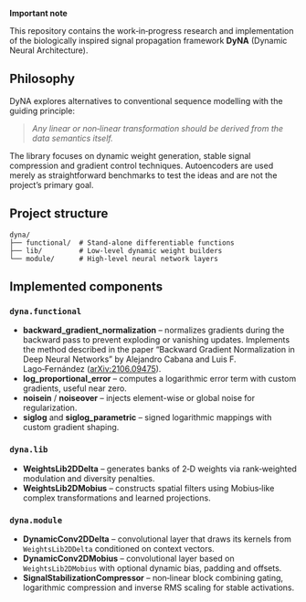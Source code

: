**Important note**

This repository contains the work‑in‑progress research and implementation of the
biologically inspired signal propagation framework **DyNA** (Dynamic Neural Architecture).

## Philosophy

DyNA explores alternatives to conventional sequence modelling with the guiding
principle:

> *Any linear or non‑linear transformation should be derived from the data
> semantics itself.*

The library focuses on dynamic weight generation, stable signal compression and
gradient control techniques. Autoencoders are used merely as straightforward
benchmarks to test the ideas and are not the project’s primary goal.

## Project structure

```
dyna/
├── functional/  # Stand‑alone differentiable functions
├── lib/         # Low‑level dynamic weight builders
└── module/      # High‑level neural network layers
```


## Implemented components

### `dyna.functional`

- **backward_gradient_normalization** – normalizes gradients during the backward
  pass to prevent exploding or vanishing updates. Implements the method
  described in the paper “Backward Gradient Normalization in Deep Neural
  Networks” by Alejandro Cabana and Luis F. Lago‑Fernández
  ([arXiv:2106.09475](https://arxiv.org/abs/2106.09475)).
- **log_proportional_error** – computes a logarithmic error term with custom
  gradients, useful near zero.
- **noisein** / **noiseover** – injects element-wise or global noise for regularization.
- **siglog** and **siglog_parametric** – signed logarithmic mappings with custom
  gradient shaping.

### `dyna.lib`

- **WeightsLib2DDelta** – generates banks of 2‑D weights via rank‑weighted
  modulation and diversity penalties.
- **WeightsLib2DMobius** – constructs spatial filters using Mobius‑like
  complex transformations and learned projections.

### `dyna.module`

- **DynamicConv2DDelta** – convolutional layer that draws its kernels from
  `WeightsLib2DDelta` conditioned on context vectors.
- **DynamicConv2DMobius** – convolutional layer based on
  `WeightsLib2DMobius` with optional dynamic bias, padding and offsets.
- **SignalStabilizationCompressor** – non‑linear block combining gating,
  logarithmic compression and inverse RMS scaling for stable activations.
